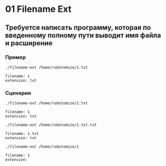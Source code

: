 # 01 Filename Ext

## Требуется написать программу, которая по введенному полному пути выводит имя файла и расширение

### Пример
```
./filename-ext /home/robotomize/1.txt
```
```
filename: 1
extension: txt
```

### Сценарии
```
./filename-ext /home/robotomize/1.txt

filename: 1
extension: txt
```

```
./filename-ext /home/robotomize/1.txt.txt

filename: 1.txt
extension: txt
```

```
./filename-ext /home/robotomize/1

filename: 1
extension:
```
